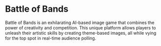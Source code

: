 # Battle of Bands

Battle of Bands is an exhilarating AI-based image game that combines the power of creativity and competition. This unique platform allows players to unleash their artistic skills by creating theme-based images, all while vying for the top spot in real-time audience polling.
